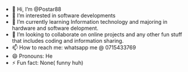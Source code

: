 - 👋 Hi, I’m @Postar88
- 👀 I’m interested in software developments
- 🌱 I’m currently learning Information technology and majoring in hardware and software delopment.
- 💞️ I’m looking to collaborate on online projects and any other fun stuff that includes coding and information sharing.
- 📫 How to reach me: whatsapp me @ 0715433769
- 😄 Pronouns: He
- ⚡ Fun fact: None( funny huh)

<!---
Postar88/Postar88 is a ✨ special ✨ repository because its `README.md` (this file) appears on your GitHub profile.
You can click the Preview link to take a look at your changes.
--->
